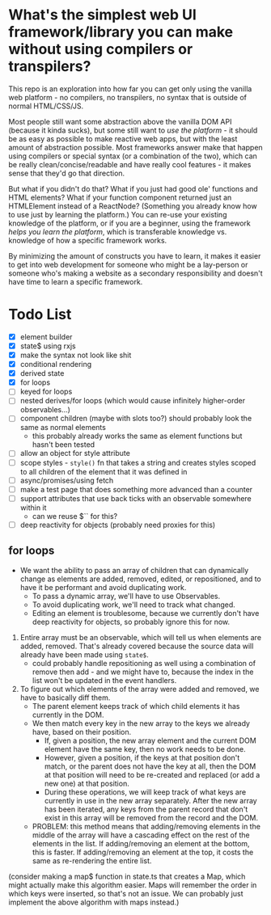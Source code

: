 # What's the simplest web UI framework/library you can make without using compilers or transpilers?

This repo is an exploration into how far you can get only using the vanilla web platform - no compilers, no transpilers, no syntax that is outside of normal HTML/CSS/JS.

Most people still want some abstraction above the vanilla DOM API (because it kinda sucks), but some still want to _use the platform_ - it should be as easy as possible to make reactive web apps, but with the least amount of abstraction possible. Most frameworks answer make that happen using compilers or special syntax (or a combination of the two), which can be really clean/concise/readable and have really cool features - it makes sense that they'd go that direction.

But what if you didn't do that? What if you just had good ole' functions and HTML elements? What if your function component returned just an HTMLElement instead of a ReactNode? (Something you already know how to use just by learning the platform.) You can re-use your existing knowledge of the platform, or if you are a beginner, using the framework _helps you learn the platform_, which is transferable knowledge vs. knowledge of how a specific framework works.

By minimizing the amount of constructs you have to learn, it makes it easier to get into web development for someone who might be a lay-person or someone who's making a website as a secondary responsibility and doesn't have time to learn a specific framework.

# Todo List

- [x] element builder
- [x] state$ using rxjs
- [x] make the syntax not look like shit
- [x] conditional rendering
- [x] derived state
- [x] for loops
- [ ] keyed for loops
- [ ] nested derives/for loops (which would cause infinitely higher-order observables...)
- [ ] component children (maybe with slots too?) should probably look the same as normal elements
  - this probably already works the same as element functions but hasn't been tested
- [ ] allow an object for style attribute
- [ ] scope styles - `style()` fn that takes a string and creates styles scoped to all children of the element that it was defined in
- [ ] async/promises/using fetch
- [ ] make a test page that does something more advanced than a counter
- [ ] support attributes that use back ticks with an observable somewhere within it
  - can we reuse $`` for this?
- [ ] deep reactivity for objects (probably need proxies for this)

## for loops

- We want the ability to pass an array of children that can dynamically change as elements are added, removed, edited, or repositioned, and to have it be performant and avoid duplicating work.
  - To pass a dynamic array, we'll have to use Observables.
  - To avoid duplicating work, we'll need to track what changed.
  - Editing an element is troublesome, because we currently don't have deep reactivity for objects, so probably ignore this for now.

1. Entire array must be an observable, which will tell us when elements are added, removed. That's already covered because the source data will already have been made using `state$`.
   - could probably handle repositioning as well using a combination of remove then add - and we might have to, because the index in the list won't be updated in the event handlers.
2. To figure out which elements of the array were added and removed, we have to basically diff them.
   - The parent element keeps track of which child elements it has currently in the DOM.
   - We then match every key in the new array to the keys we already have, based on their position.
     - If, given a position, the new array element and the current DOM element have the same key, then no work needs to be done.
     - However, given a position, if the keys at that position don't match, or the parent does not have the key at all, then the DOM at that position will need to be re-created and replaced (or add a new one) at that position.
     - During these operations, we will keep track of what keys are currently in use in the new array separately. After the new array has been iterated, any keys from the parent record that don't exist in this array will be removed from the record and the DOM.
   - PROBLEM: this method means that adding/removing elements in the middle of the array will have a cascading effect on the rest of the elements in the list. If adding/removing an element at the bottom, this is faster. If adding/removing an element at the top, it costs the same as re-rendering the entire list.

(consider making a map$ function in state.ts that creates a Map, which might actually make this algorithm easier. Maps will remember the order in which keys were inserted, so that's not an issue. We can probably just implement the above algorithm with maps instead.)
